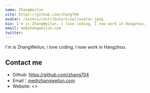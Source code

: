 ```yaml
---
name: ZhangWeilun
site: https://github.com/zhang704
avatar: /assets/contributors/zwl/avatar.jpeg
bio: I'm is ZhangWeilun, i love coding, I now work in Hangzhou.
email: me@zhangweilun.com
twitter: 
---
```


I'm is ZhangWeilun, i love coding, I now work in Hangzhou.

## Contact me

- Github: <https://github.com/zhang704>
- Email：<me@zhangweilun.com>
- Website: <>
